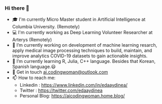 ### Hi there 👋

<!--
**edaaydinea/edaaydinea** is a ✨ _special_ ✨ repository because its `README.md` (this file) appears on your GitHub profile.-->

- 🎓 I'm currently Micro Master student in Artificial Intelligence at Columbia University. (Remotely)
- 💻 I'm currently working as Deep Learning Volunteer Researcher at Arterys (Remotely)
- 🔭 I’m currently working on development of machine learning resarch, apply medical image processing techniques to build, maintain, and improve analytics COVID-19 datasets to gain actionable insights. 
- 🌱 I’m currently learning R, Julia, C++ language. Besides that Korean, Spanish language.😃
- 💬 Get in touch ai.codingwoman@outlook.com
- 📫 How to reach me: 
  - Linkedin : https://www.linkedin.com/in/edaaydinea/
  - Twitter : https://twitter.com/edaaydinea
  - Personal Blog: https://aicodingwoman.home.blog/

